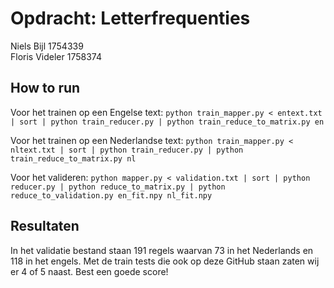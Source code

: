 # Opdracht: Letterfrequenties
Niels Bijl 1754339 <br>
Floris Videler 1758374

## How to run
Voor het trainen op een Engelse text:
`python train_mapper.py < entext.txt | sort | python train_reducer.py | python train_reduce_to_matrix.py en` 

Voor het trainen op een Nederlandse text:
`python train_mapper.py < nltext.txt | sort | python train_reducer.py | python train_reduce_to_matrix.py nl`

Voor het valideren:
`python mapper.py < validation.txt | sort | python reducer.py | python reduce_to_matrix.py | python reduce_to_validation.py en_fit.npy nl_fit.npy`

## Resultaten
In het validatie bestand staan 191 regels waarvan 73 in het Nederlands en 118 in het engels. Met de train tests die ook op deze GitHub staan zaten wij er 4 of 5 naast. Best een goede score!